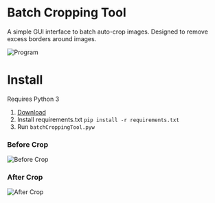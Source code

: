 # Batch Cropping Tool
A simple GUI interface to batch auto-crop images. Designed to remove excess borders around images.

![Program](https://applesauce.site/imagehost/batchcroptool.png)

# Install
Requires Python 3
1. [Download](https://github.com/mpsparrow/batch-cropping-tool/releases/latest)
2. Install requirements.txt `pip install -r requirements.txt`
3. Run `batchCroppingTool.pyw`

### Before Crop
![Before Crop](https://applesauce.site/imagehost/beforecrop.jpg) 

### After Crop
![After Crop](https://applesauce.site/imagehost/aftercrop.jpg) 
